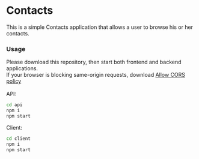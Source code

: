 # Contacts

This is a simple Contacts application that allows a user to browse his or her contacts.

### Usage
Please download this repository, then start both frontend and backend applications. \
If your browser is blocking same-origin requests, download [Allow CORS policy](https://chrome.google.com/webstore/detail/allow-cors-access-control/lhobafahddgcelffkeicbaginigeejlf?hl=en) \
\
API:
```bash
cd api
npm i
npm start
```
Client:
```bash
cd client
npm i
npm start
```
